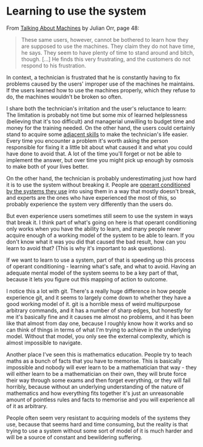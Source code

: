 # Learning to use the system

From [Talking About Machines](https://amzn.to/2WYeYew) by Julian Orr, page 48:

> These same users, however, cannot be bothered to learn how they are supposed to use the machines. They claim they do not have time, he says. They seem to have plenty of time to stand around and bitch, though. [...] He finds this very frustrating, and the customers do not respond to his frustration.

In context, a technician is frustrated that he is constantly having to fix problems caused by the users' improper use of the machines he maintains. If the users learned how to use the machines properly, which they refuse to do, the machines wouldn't be broken so often.

I share both the technician's irritation and the user's reluctance to learn: The limitation is probably not time but some mix of learned helplessness (believing that it's too difficult) and managerial unwilling to budget time and money for the training needed. On the other hand, the users could certainly stand to acquire some [adjacent skills](https://www.drmaciver.com/2015/02/what-are-developer-adjacent-skills/) to make the technician's life easier. Every time you encounter a problem it's worth asking the person responsible for fixing it a little bit about what caused it and what you could have done to avoid that. A lot of the time you'll forget or not be able to implement the answer, but over time you might pick up enough by osmosis to make both of your lives better.

On the other hand, the technician is probably underestimating just how hard it is to use the system without breaking it.
People are [operant conditioned by the systems they use](https://blog.regehr.org/archives/861) into using them in a way that mostly doesn't break, and experts are the ones who have experienced the most of this, so probably experience the system very differently than the users do.

But even experience users sometimes still seem to use the system in ways that break it.
I think part of what's going on here is that operant conditioning only works when you have the ability to learn,
and many people never acquire enough of a working model of the system to be able to learn.
If you don't know what it was you did that caused the bad result, how can you learn to avoid that?
(This is why it's important to ask questions).

If we want to learn to use a system, part of that is speeding up this process of operant conditioning - learning what's safe, and what to avoid.
Having an adequate mental model of the system seems to be a key part of that, because it lets you figure out this mapping of action to outcome.

I notice this a lot with git. There's a really huge difference in how people experience git, and it seems to largely come down to whether they have a good working model of it. git is a horrible mess of weird multipurpose arbitrary commands, and it has a number of sharp edges, but honestly for me it's basically fine and it causes me almost no problems, and it has been like that almost from day one, because I roughly know how it works and so can think of things in terms of what I'm trying to achieve in the underlying model. Without that model, you only see the external complexity, which is almost impossible to navigate.

Another place I've seen this is mathematics education. People try to teach maths as a bunch of facts that you have to memorise. This is basically impossible and nobody will ever learn to be a mathematician that way - they will either learn to be a mathematician on their own, they will brute force their way through some exams and then forget everything, or they will fail horribly, because without an underlying understanding of the nature of mathematics and how everything fits together it's just an unreasonable amount of pointless rules and facts to memorise and you will experience all of it as arbitrary.

People often seem very resistant to acquiring models of the systems they use, because that seems hard and time consuming, but the reality is that trying to use a system without some sort of model of it is much harder and will be a source of constant and bewildering suffering.
